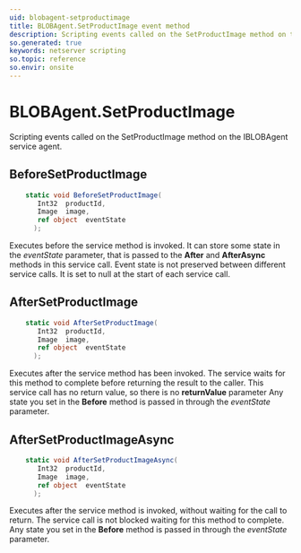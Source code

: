 ```yaml
---
uid: blobagent-setproductimage
title: BLOBAgent.SetProductImage event method
description: Scripting events called on the SetProductImage method on the BLOBAgent service agent.
so.generated: true
keywords: netserver scripting
so.topic: reference
so.envir: onsite
---
```

# BLOBAgent.SetProductImage

Scripting events called on the <see cref='M:IBLOBAgent.SetProductImage'>SetProductImage</see> method on the <see cref='IBLOBAgent'>IBLOBAgent</see>  service agent.

## BeforeSetProductImage
```cs
    static void BeforeSetProductImage(
       Int32  productId,
       Image  image,
       ref object  eventState
      );
```
Executes before the service method is invoked.
It can store some state in the *eventState* parameter, that is passed to the **After** and **AfterAsync** methods in this service call.
Event state is not preserved between different service calls. It is set to null at the start of each service call.
## AfterSetProductImage
```cs
    static void AfterSetProductImage(
       Int32  productId,
       Image  image,
       ref object  eventState
      );
```
Executes after the service method has been invoked. The service waits for this method to complete before returning the result to the caller.
This service call has no return value, so there is no **returnValue** parameter
Any state you set in the **Before** method is passed in through the *eventState* parameter.
## AfterSetProductImageAsync
```cs
    static void AfterSetProductImageAsync(
       Int32  productId,
       Image  image,
       ref object  eventState
      );
```
Executes after the service method is invoked, without waiting for the call to return.
The service call is not blocked waiting for this method to complete.
Any state you set in the **Before** method is passed in through the *eventState* parameter.

